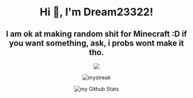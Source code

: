 <h1 align="center">Hi 👋, I'm Dream23322!</h1>
<h2 align="center">I am ok at making random shit for Minecraft :D if you want something, ask, i probs wont make it tho.</h2>

<p align="center"><img align="center" src="https://github-readme-stats.vercel.app/api/top-langs/?username=Dream23322&layout=compact&theme=dark"></p>
<p align="center"><img src="https://github-readme-streak-stats.herokuapp.com/?user=Dream23322&theme=tokyonight" alt="mystreak"/>
<p align="center"><img align="center" src="https://github-readme-stats.vercel.app/api?username=Dream23322&include_all_commits=true&count_private=true&show_icons=true&line_height=20&title_color=2B5BBD&icon_color=1124BB&text_color=A1A1A1&bg_color=0,000000,130F40" alt="my Github Stats"/>

